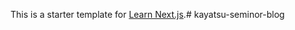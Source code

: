 This is a starter template for [Learn Next.js](https://nextjs.org/learn).#   k a y a t s u - s e m i n o r - b l o g  
 